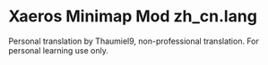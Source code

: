 # Xaeros Minimap Mod zh_cn.lang
Personal translation by Thaumiel9, non-professional translation.
For personal learning use only.
